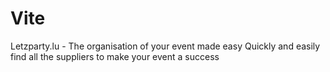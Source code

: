 # Vite
Letzparty.lu - The organisation of your event made easy Quickly and easily find all the suppliers to make your event a success
